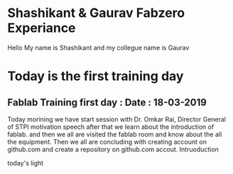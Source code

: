 # Shashikant & Gaurav Fabzero Experiance
Hello My name is Shashikant and my collegue name is Gaurav
# Today is the first training day
## Fablab Training first day : Date : 18-03-2019
Today morining we have start session with Dr. Omkar Rai, 
Director General of STPI motivation speech after that we learn about the introduction of fablab.
and then we all are visited the fablab  room and know about the all the equipment.
Then we all are concluding with creating account on github.com and create a repository on 
github.com accout.
Intruoduction

today's light
